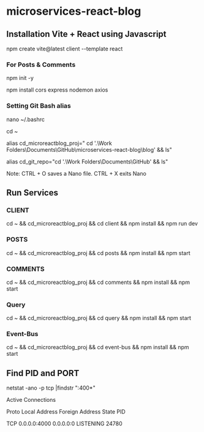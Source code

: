 # microservices-react-blog

## Installation Vite + React using Javascript

npm create vite@latest client --template react

### For Posts & Comments

npm init -y

npm install cors express nodemon axios


### Setting Git Bash alias 

nano ~/.bashrc

  cd ~

  alias cd_microreactblog_proj=" cd '.\Work Folders\Documents\GitHub\microservices-react-blog\blog\' && ls"

  alias cd_git_repo="cd '.\Work Folders\Documents\GitHub\' && ls"

Note: CTRL + O saves a Nano file. CTRL + X exits Nano


## Run Services

### CLIENT 
cd ~ && cd_microreactblog_proj && cd client && npm install && npm run dev

### POSTS
cd ~ && cd_microreactblog_proj && cd posts && npm install && npm start

### COMMENTS
cd ~ && cd_microreactblog_proj && cd comments && npm install && npm start

### Query
cd ~ && cd_microreactblog_proj && cd query && npm install && npm start

### Event-Bus
cd ~ && cd_microreactblog_proj && cd event-bus && npm install && npm start


## Find PID and PORT

netstat -ano -p tcp |findstr ":400*"

Active Connections

  Proto  Local Address          Foreign Address        State           PID
  
  TCP    0.0.0.0:4000           0.0.0.0:0              LISTENING       24780

